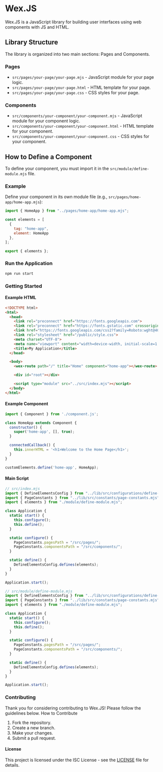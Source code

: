 # Wex.JS

Wex.JS is a JavaScript library for building user interfaces using web components with JS and HTML.

## Library Structure

The library is organized into two main sections: Pages and Components.

### Pages

- `src/pages/your-page/your-page.mjs` - JavaScript module for your page logic.
- `src/pages/your-page/your-page.html` - HTML template for your page.
- `src/pages/your-page/your-page.css` - CSS styles for your page.

### Components

- `src/components/your-component/your-component.mjs` - JavaScript module for your component logic.
- `src/components/your-component/your-component.html` - HTML template for your component.
- `src/components/your-component/your-component.css` - CSS styles for your component.

## How to Define a Component

To define your component, you must import it in the `src/module/define-module.mjs` file.

### Example

Define your component in its own module file (e.g., `src/pages/home-app/home-app.mjs`):

```js
import { HomeApp } from "../pages/home-app/home-app.mjs";

const elements = [
  {
    tag: "home-app",
    element: HomeApp
  },
];

export { elements };
```

### Run the Application

```bash
npm run start
```

### Getting Started

#### Example HTML

```html
<!DOCTYPE html>
<html>
  <head>
    <link rel="preconnect" href="https://fonts.googleapis.com">
    <link rel="preconnect" href="https://fonts.gstatic.com" crossorigin>
    <link href="https://fonts.googleapis.com/css2?family=Roboto:wght@400;500;700&display=swap" rel="stylesheet">
    <link rel="stylesheet" href="/public/style.css">
    <meta charset="UTF-8">
    <meta name="viewport" content="width=device-width, initial-scale=1.0">
    <title>My Application</title>
  </head>

  <body>
    <wex-route path="/" title="Home" component="home-app"></wex-route>

    <div id="root"></div>

    <script type="module" src="../src/index.mjs"></script>
  </body>
</html>
```

#### Example Component

```js
import { Component } from './component.js';

class HomeApp extends Component {
  constructor() {
    super('home-app', [], true);
  }

  connectedCallback() {
    this.innerHTML = '<h1>Welcome to the Home Page</h1>';
  }
}

customElements.define('home-app', HomeApp);
```

#### Main Script

```js
// src/index.mjs
import { DefineElementsConfig } from "../lib/src/configurations/define-elements-config.mjs";
import { PageConstants } from "../lib/src/constants/page-constants.mjs";
import { elements } from "./module/define-module.mjs";

class Application {
  static start() {
    this.configure();
    this.define();
  }

  static configure() {
    PageConstants.pagesPath = "/src/pages/";
    PageConstants.componentsPath = "/src/components/";
  }

  static define() {
    DefineElementsConfig.defines(elements);
  }
}

Application.start();
```

```js
// src/module/define-module.mjs
import { DefineElementsConfig } from "../lib/src/configurations/define-elements-config.mjs";
import { PageConstants } from "../lib/src/constants/page-constants.mjs";
import { elements } from "./module/define-module.mjs";

class Application {
  static start() {
    this.configure();
    this.define();
  }

  static configure() {
    PageConstants.pagesPath = "/src/pages/";
    PageConstants.componentsPath = "/src/components/";
  }

  static define() {
    DefineElementsConfig.defines(elements);
  }
}

Application.start();

```

### Contributing

Thank you for considering contributing to Wex.JS! Please follow the guidelines below.
How to Contribute

1. Fork the repository.
2. Create a new branch.
3. Make your changes.
4. Submit a pull request.

#### License

This project is licensed under the ISC License - see the [LICENSE](https://opensource.org/licenses/ISC) file for details.
